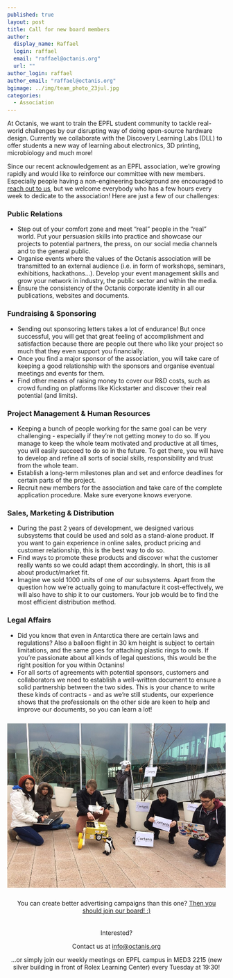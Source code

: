 ```yaml
---
published: true
layout: post
title: Call for new board members
author:
  display_name: Raffael
  login: raffael
  email: "raffael@octanis.org"
  url: ""
author_login: raffael
author_email: "raffael@octanis.org"
bgimage: ../img/team_photo_23jul.jpg
categories:
  - Association
---
```



At Octanis, we want to train the EPFL student community to tackle real-world challenges by our disrupting way of doing open-source hardware design. Currently we collaborate with the Discovery Learning Labs (DLL) to offer students a new way of learning about electronics, 3D printing, microbiology and much more!

Since our recent acknowledgement as an EPFL association, we’re growing rapidly and would like to reinforce our committee with new members. Especially people having a non-engineering background are encouraged to <a href="mailto:info@octanis.org?subject=Join%20as%20Board%20member">reach out to us</a>, but we welcome everybody who has a few hours every week to dedicate to the association! Here are just a few of our challenges:

<h3>Public Relations</h3>
<ul>
<li>Step out of your comfort zone and meet “real” people in the “real” world. Put your persuasion skills into practice and showcase our projects to potential partners, the press, on our social media channels and to the general public.</li>
<li>Organise events where the values of the Octanis association will be transmitted to an external audience (i.e. in form of workshops, seminars, exhibitions, hackathons…). Develop your event management skills and grow your network in industry, the public sector and within the media.</li>
<li>Ensure the consistency of the Octanis corporate identity in all our publications, websites and documents. </li>
</ul>

<h3>Fundraising & Sponsoring</h3>
<ul>
<li>Sending out sponsoring letters takes a lot of endurance! But once successful, you will get that great feeling of accomplishment and satisfaction because there are people out there who like your project so much that they even support you financially.</li>
<li>Once you find a major sponsor of the association, you will take care of keeping a good relationship with the sponsors and organise eventual meetings and events for them. </li>
<li>Find other means of raising money to cover our R&D costs, such as crowd funding on platforms like Kickstarter and discover their real potential (and limits).</li>
</ul>

<h3>Project Management & Human Resources</h3>
<ul>
<li>Keeping a bunch of people working for the same goal can be very challenging - especially if they’re not getting money to do so. If you manage to keep the whole team motivated and productive at all times, you will easily succeed to do so in the future. To get there, you will have to develop and refine all sorts of social skills, responsibility and trust from the whole team.</li>
<li>Establish a long-term milestones plan and set and enforce deadlines for certain parts of the project. </li>
<li>Recruit new members for the association and take care of the complete application procedure. Make sure everyone knows everyone.</li>
</ul>

<h3>Sales, Marketing & Distribution</h3>
<ul>
<li>During the past 2 years of development, we designed various subsystems that could be used and sold as a stand-alone product. If you want to gain experience in online sales, product pricing and customer relationship, this is the best way to do so. </li>
<li>Find ways to promote these products and discover what the customer really wants so we could adapt them accordingly. In short, this is all about product/market fit. </li>
<li>Imagine we sold 1000 units of one of our subsystems. Apart from the question how we’re actually going to manufacture it cost-effectively, we will also have to ship it to our customers. Your job would be to find the most efficient distribution method. </li>
</ul>

<h3>Legal Affairs</h3>
<ul>
<li>Did you know that even in Antarctica there are certain laws and regulations? Also a balloon flight in 30 km height is subject to certain limitations, and the same goes for attaching plastic rings to owls. If you’re passionate about all kinds of legal questions, this would be the right position for you within Octanins!</li>
<li>For all sorts of agreements with potential sponsors, customers and collaborators we need to establish a well-written document to ensure a solid partnership between the two sides. This is your chance to write these kinds of contracts - and as we’re still students, our experience shows that the professionals on the other side are keen to help and improve our documents, so you can learn a lot!</li>
</ul>


<center><img src="/img/new_committee_members.jpg" style="max-width:100%;margin:10px 0px 10px 0px" />
<p>You can create better advertising campaigns than this one? <a href="mailto:info@octanis.org?subject=Join%20as%20Board%20member">Then you should join our board! :)</a>
<br><br><br>
Interested?

Contact us at info@octanis.org

…or simply join our weekly meetings on EPFL campus in MED3 2215 
(new silver building in front of Rolex Learning Center) every Tuesday at 19:30!
</p>
</center>

